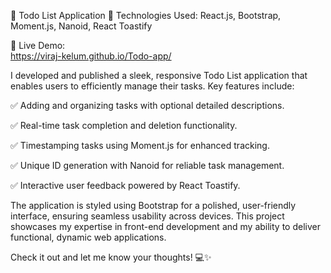 🚀 Todo List Application
🌟 Technologies Used: React.js, Bootstrap, Moment.js, Nanoid, React Toastify

🔗 Live Demo:  
               https://viraj-kelum.github.io/Todo-app/

I developed and published a sleek, responsive Todo List application that enables users to efficiently manage their tasks. Key features include:

✅ Adding and organizing tasks with optional detailed descriptions.

✅ Real-time task completion and deletion functionality.

✅ Timestamping tasks using Moment.js for enhanced tracking.

✅ Unique ID generation with Nanoid for reliable task management.

✅ Interactive user feedback powered by React Toastify.

The application is styled using Bootstrap for a polished, user-friendly interface, ensuring seamless usability across devices. This project showcases my expertise in front-end development and my ability to deliver functional, dynamic web applications.





Check it out and let me know your thoughts! 💻✨
